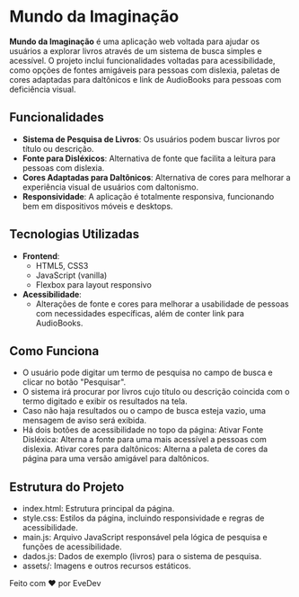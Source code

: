 # Mundo da Imaginação

**Mundo da Imaginação** é uma aplicação web voltada para ajudar os usuários a explorar livros através de um sistema de busca simples e acessível. O projeto inclui funcionalidades voltadas para acessibilidade, como opções de fontes amigáveis para pessoas com dislexia, paletas de cores adaptadas para daltônicos e link de AudioBooks para pessoas com deficiência visual.

## Funcionalidades

- **Sistema de Pesquisa de Livros**: Os usuários podem buscar livros por título ou descrição.
- **Fonte para Disléxicos**: Alternativa de fonte que facilita a leitura para pessoas com dislexia.
- **Cores Adaptadas para Daltônicos**: Alternativa de cores para melhorar a experiência visual de usuários com daltonismo.
- **Responsividade**: A aplicação é totalmente responsiva, funcionando bem em dispositivos móveis e desktops.

## Tecnologias Utilizadas

- **Frontend**: 
  - HTML5, CSS3
  - JavaScript (vanilla)
  - Flexbox para layout responsivo
- **Acessibilidade**:
  - Alterações de fonte e cores para melhorar a usabilidade de pessoas com necessidades específicas, além de conter link para AudioBooks.


## Como Funciona
- O usuário pode digitar um termo de pesquisa no campo de busca e clicar no botão "Pesquisar".
- O sistema irá procurar por livros cujo título ou descrição coincida com o termo digitado e exibir os resultados na tela.
- Caso não haja resultados ou o campo de busca esteja vazio, uma mensagem de aviso será exibida.
- Há dois botões de acessibilidade no topo da página:
Ativar Fonte Disléxica: Alterna a fonte para uma mais acessível a pessoas com dislexia.
Ativar cores para daltônicos: Alterna a paleta de cores da página para uma versão amigável para daltônicos.


## Estrutura do Projeto
- index.html: Estrutura principal da página.
- style.css: Estilos da página, incluindo responsividade e regras de acessibilidade.
- main.js: Arquivo JavaScript responsável pela lógica de pesquisa e funções de acessibilidade.
- dados.js: Dados de exemplo (livros) para o sistema de pesquisa.
- assets/: Imagens e outros recursos estáticos.   


Feito com ❤️ por EveDev
